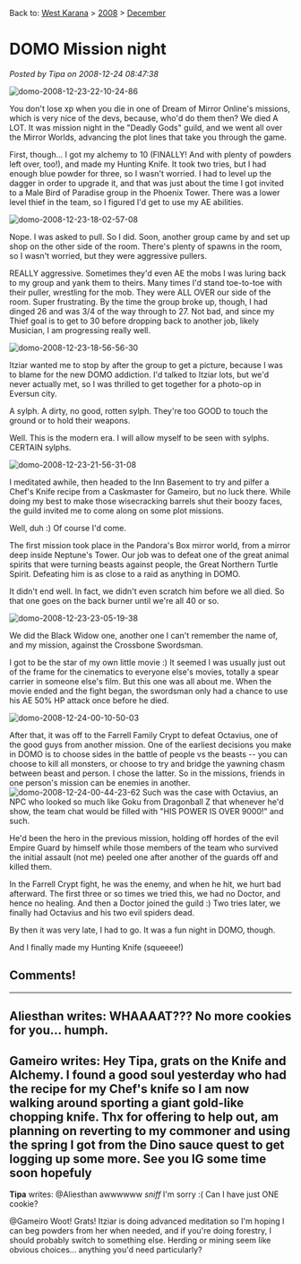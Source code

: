 Back to: [West Karana](/posts/westkarana.md) > [2008](/posts/2008/westkarana.md) > [December](./westkarana.md)
# DOMO Mission night

*Posted by Tipa on 2008-12-24 08:47:38*

![](../../../uploads/2008/12/domo-2008-12-23-22-10-24-86.jpg "domo-2008-12-23-22-10-24-86")

You don't lose xp when you die in one of Dream of Mirror Online's missions, which is very nice of the devs, because, who'd do them then? We died A LOT. It was mission night in the "Deadly Gods" guild, and we went all over the Mirror Worlds, advancing the plot lines that take you through the game.

First, though... I got my alchemy to 10 (FINALLY! And with plenty of powders left over, too!), and made my Hunting Knife. It took two tries, but I had enough blue powder for three, so I wasn't worried. I had to level up the dagger in order to upgrade it, and that was just about the time I got invited to a Male Bird of Paradise group in the Phoenix Tower. There was a lower level thief in the team, so I figured I'd get to use my AE abilities.

![](../../../uploads/2008/12/domo-2008-12-23-18-02-57-08.jpg "domo-2008-12-23-18-02-57-08")

Nope. I was asked to pull. So I did. Soon, another group came by and set up shop on the other side of the room. There's plenty of spawns in the room, so I wasn't worried, but they were aggressive pullers.

REALLY aggressive. Sometimes they'd even AE the mobs I was luring back to my group and yank them to theirs. Many times I'd stand toe-to-toe with their puller, wrestling for the mob. They were ALL OVER our side of the room. Super frustrating. By the time the group broke up, though, I had dinged 26 and was 3/4 of the way through to 27. Not bad, and since my Thief goal is to get to 30 before dropping back to another job, likely Musician, I am progressing really well.

![](../../../uploads/2008/12/domo-2008-12-23-18-56-56-30.jpg "domo-2008-12-23-18-56-56-30")

Itziar wanted me to stop by after the group to get a picture, because I was to blame for the new DOMO addiction. I'd talked to Itziar lots, but we'd never actually met, so I was thrilled to get together for a photo-op in Eversun city.

A sylph. A dirty, no good, rotten sylph. They're too GOOD to touch the ground or to hold their weapons.

Well. This is the modern era. I will allow myself to be seen with sylphs. CERTAIN sylphs.

![](../../../uploads/2008/12/domo-2008-12-23-21-56-31-08.jpg "domo-2008-12-23-21-56-31-08")

I meditated awhile, then headed to the Inn Basement to try and pilfer a Chef's Knife recipe from a Caskmaster for Gameiro, but no luck there. While doing my best to make those wisecracking barrels shut their boozy faces, the guild invited me to come along on some plot missions.

Well, duh :) Of course I'd come.

The first mission took place in the Pandora's Box mirror world, from a mirror deep inside Neptune's Tower. Our job was to defeat one of the great animal spirits that were turning beasts against people, the Great Northern Turtle Spirit. Defeating him is as close to a raid as anything in DOMO.

It didn't end well. In fact, we didn't even scratch him before we all died. So that one goes on the back burner until we're all 40 or so.

![](../../../uploads/2008/12/domo-2008-12-23-23-05-19-38.jpg "domo-2008-12-23-23-05-19-38")

We did the Black Widow one, another one I can't remember the name of, and my mission, against the Crossbone Swordsman.

I got to be the star of my own little movie :) It seemed I was usually just out of the frame for the cinematics to everyone else's movies, totally a spear carrier in someone else's film. But this one was all about me. When the movie ended and the fight began, the swordsman only had a chance to use his AE 50% HP attack once before he died.

![](../../../uploads/2008/12/domo-2008-12-24-00-10-50-03.jpg "domo-2008-12-24-00-10-50-03")

After that, it was off to the Farrell Family Crypt to defeat Octavius, one of the good guys from another mission. One of the earliest decisions you make in DOMO is to choose sides in the battle of people vs the beasts -- you can choose to kill all monsters, or choose to try and bridge the yawning chasm between beast and person. I chose the latter. So in the missions, friends in one person's mission can be enemies in another. ![](../../../uploads/2008/12/domo-2008-12-24-00-44-23-62.jpg "domo-2008-12-24-00-44-23-62") Such was the case with Octavius, an NPC who looked so much like Goku from Dragonball Z that whenever he'd show, the team chat would be filled with "HIS POWER IS OVER 9000!" and such.

He'd been the hero in the previous mission, holding off hordes of the evil Empire Guard by himself while those members of the team who survived the initial assault (not me) peeled one after another of the guards off and killed them.

In the Farrell Crypt fight, he was the enemy, and when he hit, we hurt bad afterward. The first three or so times we tried this, we had no Doctor, and hence no healing. And then a Doctor joined the guild :) Two tries later, we finally had Octavius and his two evil spiders dead.

By then it was very late, I had to go. It was a fun night in DOMO, though.

And I finally made my Hunting Knife (squeeee!)

## Comments!
---
**Aliesthan** writes: WHAAAAT???
No more cookies for you... humph.
---
**Gameiro** writes: Hey Tipa, grats on the Knife and Alchemy. I found a good soul yesterday who had the recipe for my Chef's knife so I am now walking around sporting a giant gold-like chopping knife. Thx for offering to help out, am planning on reverting to my commoner and using the spring I got from the Dino sauce quest to get logging up some more. See you IG some time soon hopefuly
---
**Tipa** writes: @Aliesthan awwwwww *sniff* I'm sorry :( Can I have just ONE cookie?

@Gameiro Woot! Grats! Itziar is doing advanced meditation so I'm hoping I can beg powders from her when needed, and if you're doing forestry, I should probably switch to something else. Herding or mining seem like obvious choices... anything you'd need particularly?

